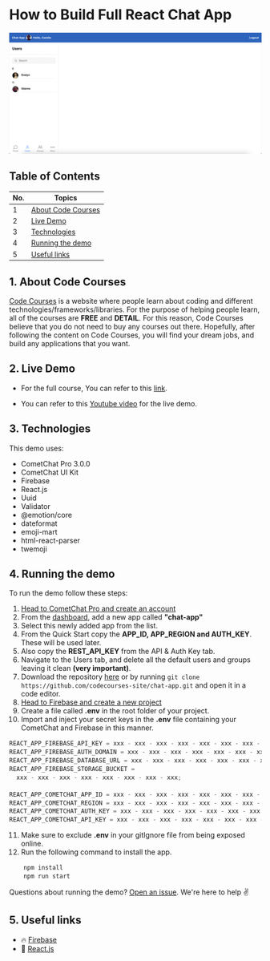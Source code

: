 # How to Build Full React Chat App

![](./screenshots/screenshot.png)

## Table of Contents

| No. | Topics                                    |
| --- | ----------------------------------------- |
| 1   | [About Code Courses](#about-code-courses) |
| 2   | [Live Demo](#live-demo)                   |
| 3   | [Technologies](#technologies)             |
| 4   | [Running the demo](#running-the-demo)     |
| 5   | [Useful links](#useful-links)             |

<a id="about-code-courses"></a>

## 1. About Code Courses

[Code Courses](https://codecourses.site) is a website where people learn about coding and different technologies/frameworks/libraries. For the purpose of helping people learn, all of the courses are **FREE** and **DETAIL**. For this reason, Code Courses believe that you do not need to buy any courses out there. Hopefully, after following the content on Code Courses, you will find your dream jobs, and build any applications that you want.

<a id="live-demo"></a>

## 2. Live Demo

- For the full course, You can refer to this [link](https://codecourses.site/react/how-to-build-full-react-chat-app-ep-1/).

- You can refer to this [Youtube video](https://www.youtube.com/watch?v=7psb4rZ_uyQ) for the live demo.

<a id="technologies"></a>

## 3. Technologies

This demo uses:

- CometChat Pro 3.0.0
- CometChat UI Kit
- Firebase
- React.js
- Uuid
- Validator
- @emotion/core
- dateformat
- emoji-mart
- html-react-parser
- twemoji

<a id="running-the-demo"></a>

## 4. Running the demo

To run the demo follow these steps:

1. [Head to CometChat Pro and create an account](https://app.cometchat.com/signup)
2. From the [dashboard](https://app.cometchat.com/apps), add a new app called **"chat-app"**
3. Select this newly added app from the list.
4. From the Quick Start copy the **APP_ID, APP_REGION and AUTH_KEY**. These will be used later.
5. Also copy the **REST_API_KEY** from the API & Auth Key tab.
6. Navigate to the Users tab, and delete all the default users and groups leaving it clean **(very important)**.
7. Download the repository [here](https://github.com/codecourses-site/chat-app/archive/main.zip) or by running `git clone https://github.com/codecourses-site/chat-app.git` and open it in a code editor.
8. [Head to Firebase and create a new project](https://console.firebase.google.com)
9. Create a file called **.env** in the root folder of your project.
10. Import and inject your secret keys in the **.env** file containing your CometChat and Firebase in this manner.

```js
REACT_APP_FIREBASE_API_KEY = xxx - xxx - xxx - xxx - xxx - xxx - xxx - xxx;
REACT_APP_FIREBASE_AUTH_DOMAIN = xxx - xxx - xxx - xxx - xxx - xxx - xxx - xxx;
REACT_APP_FIREBASE_DATABASE_URL = xxx - xxx - xxx - xxx - xxx - xxx - xxx - xxx;
REACT_APP_FIREBASE_STORAGE_BUCKET =
  xxx - xxx - xxx - xxx - xxx - xxx - xxx - xxx;

REACT_APP_COMETCHAT_APP_ID = xxx - xxx - xxx - xxx - xxx - xxx - xxx - xxx;
REACT_APP_COMETCHAT_REGION = xxx - xxx - xxx - xxx - xxx - xxx - xxx - xxx;
REACT_APP_COMETCHAT_AUTH_KEY = xxx - xxx - xxx - xxx - xxx - xxx - xxx - xxx;
REACT_APP_COMETCHAT_API_KEY = xxx - xxx - xxx - xxx - xxx - xxx - xxx - xxx;
```

11. Make sure to exclude **.env** in your gitIgnore file from being exposed online.
12. Run the following command to install the app.

```sh
    npm install
    npm run start
```

Questions about running the demo? [Open an issue](https://github.com/codecourses-site/chat-app/issues). We're here to help ✌️

<a id="useful-links"></a>

## 5. Useful links

- 🔥 [Firebase](https://console.firebase.google.com)
- 🔷 [React.js](https://reactjs.org/)
